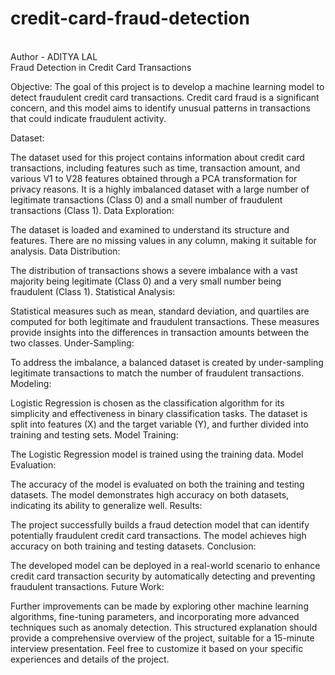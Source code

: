 # credit-card-fraud-detection
<br>
Author - ADITYA LAL
<BR>
Fraud Detection in Credit Card Transactions

Objective:
The goal of this project is to develop a machine learning model to detect fraudulent credit card transactions. Credit card fraud is a significant concern, and this model aims to identify unusual patterns in transactions that could indicate fraudulent activity.

Dataset:

The dataset used for this project contains information about credit card transactions, including features such as time, transaction amount, and various V1 to V28 features obtained through a PCA transformation for privacy reasons.
It is a highly imbalanced dataset with a large number of legitimate transactions (Class 0) and a small number of fraudulent transactions (Class 1).
Data Exploration:

The dataset is loaded and examined to understand its structure and features.
There are no missing values in any column, making it suitable for analysis.
Data Distribution:

The distribution of transactions shows a severe imbalance with a vast majority being legitimate (Class 0) and a very small number being fraudulent (Class 1).
Statistical Analysis:

Statistical measures such as mean, standard deviation, and quartiles are computed for both legitimate and fraudulent transactions.
These measures provide insights into the differences in transaction amounts between the two classes.
Under-Sampling:

To address the imbalance, a balanced dataset is created by under-sampling legitimate transactions to match the number of fraudulent transactions.
Modeling:

Logistic Regression is chosen as the classification algorithm for its simplicity and effectiveness in binary classification tasks.
The dataset is split into features (X) and the target variable (Y), and further divided into training and testing sets.
Model Training:

The Logistic Regression model is trained using the training data.
Model Evaluation:

The accuracy of the model is evaluated on both the training and testing datasets.
The model demonstrates high accuracy on both datasets, indicating its ability to generalize well.
Results:

The project successfully builds a fraud detection model that can identify potentially fraudulent credit card transactions.
The model achieves high accuracy on both training and testing datasets.
Conclusion:

The developed model can be deployed in a real-world scenario to enhance credit card transaction security by automatically detecting and preventing fraudulent transactions.
Future Work:

Further improvements can be made by exploring other machine learning algorithms, fine-tuning parameters, and incorporating more advanced techniques such as anomaly detection.
This structured explanation should provide a comprehensive overview of the project, suitable for a 15-minute interview presentation. Feel free to customize it based on your specific experiences and details of the project.





